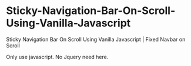 # Sticky-Navigation-Bar-On-Scroll-Using-Vanilla-Javascript
Sticky Navigation Bar On Scroll Using Vanilla Javascript | Fixed Navbar on Scroll

Only use javascript. No Jquery need here.
